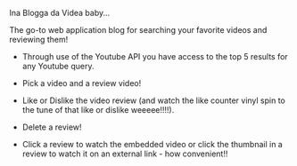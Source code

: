 Ina Blogga da Videa baby...

The go-to web application blog for searching your favorite videos and reviewing them!

- Through use of the Youtube API you have access to the top 5 results for any Youtube query.

- Pick a video and a review video!

- Like or Dislike the video review (and watch the like counter vinyl spin to the tune of that like or dislike weeeee!!!!).

- Delete a review!

- Click a review to watch the embedded video or click the thumbnail in a review to watch it on an external link - how convenient!!
